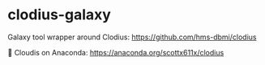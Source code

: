 # clodius-galaxy
Galaxy tool wrapper around Clodius: https://github.com/hms-dbmi/clodius

:snake: Cloudis on Anaconda: https://anaconda.org/scottx611x/clodius
